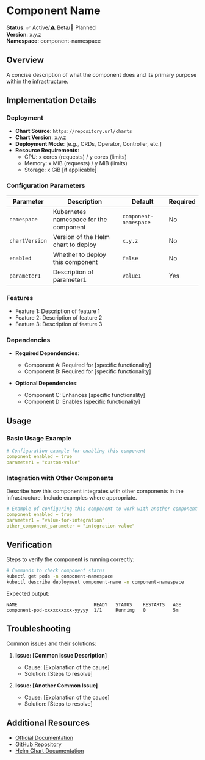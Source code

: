# Component Name

**Status**: ✅ Active/⚠️ Beta/🚧 Planned  
**Version**: x.y.z  
**Namespace**: component-namespace

## Overview

A concise description of what the component does and its primary purpose within the infrastructure.

## Implementation Details

### Deployment

- **Chart Source**: `https://repository.url/charts`
- **Chart Version**: x.y.z
- **Deployment Mode**: [e.g., CRDs, Operator, Controller, etc.]
- **Resource Requirements**:
  - CPU: x cores (requests) / y cores (limits)
  - Memory: x MiB (requests) / y MiB (limits)
  - Storage: x GiB [if applicable]

### Configuration Parameters

| Parameter | Description | Default | Required |
|-----------|-------------|---------|----------|
| `namespace` | Kubernetes namespace for the component | `component-namespace` | No |
| `chartVersion` | Version of the Helm chart to deploy | `x.y.z` | No |
| `enabled` | Whether to deploy this component | `false` | No |
| `parameter1` | Description of parameter1 | `value1` | Yes |

### Features

- Feature 1: Description of feature 1
- Feature 2: Description of feature 2
- Feature 3: Description of feature 3

### Dependencies

- **Required Dependencies**:
  - Component A: Required for [specific functionality]
  - Component B: Required for [specific functionality]

- **Optional Dependencies**:
  - Component C: Enhances [specific functionality]
  - Component D: Enables [specific functionality]

## Usage

### Basic Usage Example

```yaml
# Configuration example for enabling this component
component_enabled = true
parameter1 = "custom-value"
```

### Integration with Other Components

Describe how this component integrates with other components in the infrastructure. Include examples where appropriate.

```yaml
# Example of configuring this component to work with another component
component_enabled = true
parameter1 = "value-for-integration"
other_component_parameter = "integration-value"
```

## Verification

Steps to verify the component is running correctly:

```bash
# Commands to check component status
kubectl get pods -n component-namespace
kubectl describe deployment component-name -n component-namespace
```

Expected output:

```
NAME                            READY   STATUS    RESTARTS   AGE
component-pod-xxxxxxxxxx-yyyyy  1/1     Running   0          5m
```

## Troubleshooting

Common issues and their solutions:

1. **Issue: [Common Issue Description]**
   - Cause: [Explanation of the cause]
   - Solution: [Steps to resolve]

2. **Issue: [Another Common Issue]**
   - Cause: [Explanation of the cause]
   - Solution: [Steps to resolve]

## Additional Resources

- [Official Documentation](https://link-to-official-docs)
- [GitHub Repository](https://github.com/org/repo)
- [Helm Chart Documentation](https://link-to-helm-chart-docs) 